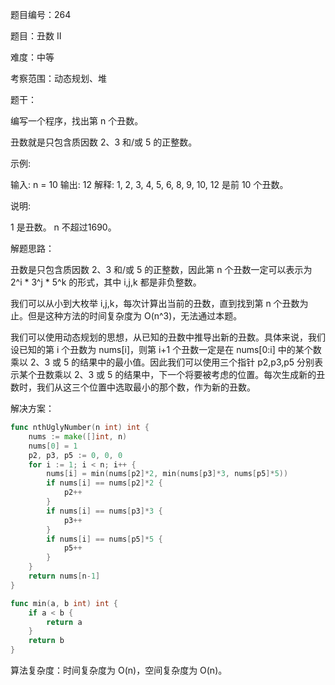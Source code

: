 题目编号：264

题目：丑数 II

难度：中等

考察范围：动态规划、堆

题干：

编写一个程序，找出第 n 个丑数。

丑数就是只包含质因数 2、3 和/或 5 的正整数。

示例:

输入: n = 10
输出: 12
解释: 1, 2, 3, 4, 5, 6, 8, 9, 10, 12 是前 10 个丑数。

说明:  

1 是丑数。
n 不超过1690。

解题思路：

丑数是只包含质因数 2、3 和/或 5 的正整数，因此第 n 个丑数一定可以表示为 2^i * 3^j * 5^k 的形式，其中 i,j,k 都是非负整数。

我们可以从小到大枚举 i,j,k，每次计算出当前的丑数，直到找到第 n 个丑数为止。但是这种方法的时间复杂度为 O(n^3)，无法通过本题。

我们可以使用动态规划的思想，从已知的丑数中推导出新的丑数。具体来说，我们设已知的第 i 个丑数为 nums[i]，则第 i+1 个丑数一定是在 nums[0:i] 中的某个数乘以 2、3 或 5 的结果中的最小值。因此我们可以使用三个指针 p2,p3,p5 分别表示某个丑数乘以 2、3 或 5 的结果中，下一个将要被考虑的位置。每次生成新的丑数时，我们从这三个位置中选取最小的那个数，作为新的丑数。

解决方案：

```go
func nthUglyNumber(n int) int {
    nums := make([]int, n)
    nums[0] = 1
    p2, p3, p5 := 0, 0, 0
    for i := 1; i < n; i++ {
        nums[i] = min(nums[p2]*2, min(nums[p3]*3, nums[p5]*5))
        if nums[i] == nums[p2]*2 {
            p2++
        }
        if nums[i] == nums[p3]*3 {
            p3++
        }
        if nums[i] == nums[p5]*5 {
            p5++
        }
    }
    return nums[n-1]
}

func min(a, b int) int {
    if a < b {
        return a
    }
    return b
}
```

算法复杂度：时间复杂度为 O(n)，空间复杂度为 O(n)。